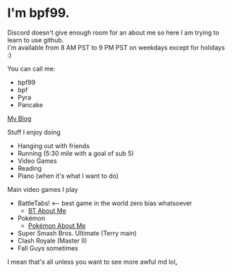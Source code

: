 # I'm bpf99. 

Discord doesn't give enough room for an about me so here I am trying to learn to use github.  
I'm available from 8 AM PST to 9 PM PST on weekdays except for holidays :)

You can call me:
- bpf99
- bpf
- Pyra
- Pancake

[My Blog](https://bpf99.github.io/Blog)

Stuff I enjoy doing
- Hanging out with friends
- Running (5:30 mile with a goal of sub 5)
- Video Games
- Reading
- Piano (when it's what I want to do)

Main video games I play
- BattleTabs! <-- best game in the world zero bias whatsoever
  - [BT About Me](https://bpf99.github.io/Battletabs)
- Pokémon
  - [Pokémon About Me](https://bpf99.github.io/Pokemon) 
- Super Smash Bros. Ultimate (Terry main)
- Clash Royale (Master II)
- Fall Guys sometimes

I mean that's all unless you want to see more awful md lol<a href="https://bpf99.github.io/r" style="color: black;">.</a>


